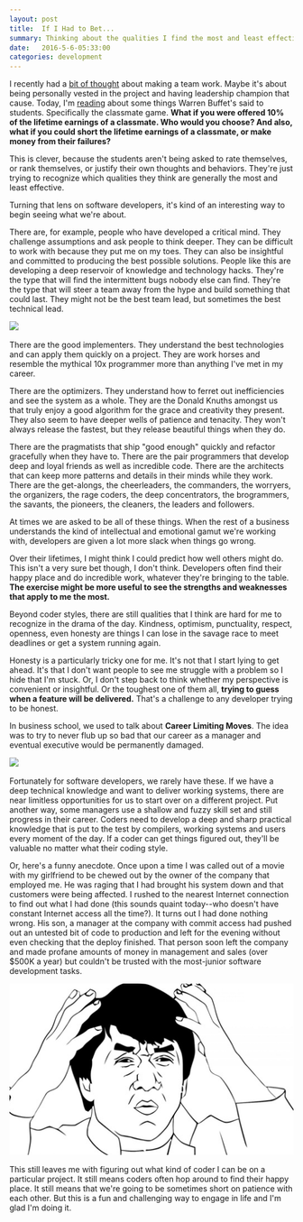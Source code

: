 ```yaml
---
layout: post
title:  If I Had to Bet...
summary: Thinking about the qualities I find the most and least effective in software development.
date:   2016-5-6-05:33:00
categories: development
---
```


I recently had a [bit of thought](https://davidrichards.github.io/development/2016/05/04/where-are-we-going.html) about making a team work.  Maybe it's about being personally vested in the project and having leadership champion that cause.  Today, I'm [reading](http://whartonmagazine.com/issues/summer-2015/playing-mind-games-with-warren-buffett/) about some things Warren Buffet's said to students.  Specifically the classmate game.  **What if you were offered 10% of the lifetime earnings of a classmate.  Who would you choose?  And also, what if you could short the lifetime earnings of a classmate, or make money from their failures?**

This is clever, because the students aren't being asked to rate themselves, or rank themselves, or justify their own thoughts and behaviors.  They're just trying to recognize which qualities they think are generally the most and least effective.

Turning that lens on software developers, it's kind of an interesting way to begin seeing what we're about.

There are, for example, people who have developed a critical mind.  They challenge assumptions and ask people to think deeper.  They can be difficult to work with because they put me on my toes.  They can also be insightful and committed to producing the best possible solutions.  People like this are developing a deep reservoir of knowledge and technology hacks.  They're the type that will find the intermittent bugs nobody else can find.  They're the type that will steer a team away from the hype and build something that could last.  They might not be the best team lead, but sometimes the best technical lead.

<img src="https://i.ytimg.com/vi/nuC3Vd7YBDk/hqdefault.jpg">

There are the good implementers.  They understand the best technologies and can apply them quickly on a project.  They are work horses and resemble the mythical 10x programmer more than anything I've met in my career.

There are the optimizers.  They understand how to ferret out inefficiencies and see the system as a whole.  They are the Donald Knuths amongst us that truly enjoy a good algorithm for the grace and creativity they present.  They also seem to have deeper wells of patience and tenacity.  They won't always release the fastest, but they release beautiful things when they do.

There are the pragmatists that ship "good enough" quickly and refactor gracefully when they have to.  There are the pair programmers that develop deep and loyal friends as well as incredible code.  There are the architects that can keep more patterns and details in their minds while they work.  There are the get-alongs, the cheerleaders, the commanders, the worryers, the organizers, the rage coders, the deep concentrators, the brogrammers, the savants, the pioneers, the cleaners, the leaders and followers.

At times we are asked to be all of these things.  When the rest of a business understands the kind of intellectual and emotional gamut we're working with, developers are given a lot more slack when things go wrong.

Over their lifetimes, I might think I could predict how well others might do.  This isn't a very sure bet though, I don't think.  Developers often find their happy place and do incredible work, whatever they're bringing to the table.  **The exercise might be more useful to see the strengths and weaknesses that apply to me the most.**

Beyond coder styles, there are still qualities that I think are hard for me to recognize in the drama of the day.  Kindness, optimism, punctuality, respect, openness, even honesty are things I can lose in the savage race to meet deadlines or get a system running again.

Honesty is a particularly tricky one for me.  It's not that I start lying to get ahead.  It's that I don't want people to see me struggle with a problem so I hide that I'm stuck.  Or, I don't step back to think whether my perspective is convenient or insightful.  Or the toughest one of them all, **trying to guess when a feature will be delivered.**  That's a challenge to any developer trying to be honest.

In business school, we used to talk about **Career Limiting Moves**.  The idea was to try to never flub up so bad that our career as a manager and eventual executive would be permanently damaged.

<img src="http://media.tumblr.com/tumblr_mbwkowGqav1qa8cdp.gif">

Fortunately for software developers, we rarely have these.  If we have a deep technical knowledge and want to deliver working systems, there are near limitless opportunities for us to start over on a different project.  Put another way, some managers use a shallow and fuzzy skill set and still progress in their career.  Coders need to develop a deep and sharp practical knowledge that is put to the test by compilers, working systems and users every moment of the day.  If a coder can get things figured out, they'll be valuable no matter what their coding style.

Or, here's a funny anecdote.  Once upon a time I was called out of a movie with my girlfriend to be chewed out by the owner of the company that employed me.  He was raging that I had brought his system down and that customers were being affected.  I rushed to the nearest Internet connection to find out what I had done (this sounds quaint today--who doesn't have constant Internet access all the time?).  It turns out I had done nothing wrong.  His son, a manager at the company with commit access had pushed out an untested bit of code to production and left for the evening without even checking that the deploy finished.  That person soon left the company and made profane amounts of money in management and sales (over $500K a year) but couldn't be trusted with the most-junior software development tasks.

<img src="/images/Jackie-Chan-Meme-Template.jpg">

This still leaves me with figuring out what kind of coder I can be on a particular project.  It still means coders often hop around to find their happy place.  It still means that we're going to be sometimes short on patience with each other. But this is a fun and challenging way to engage in life and I'm glad I'm doing it.
